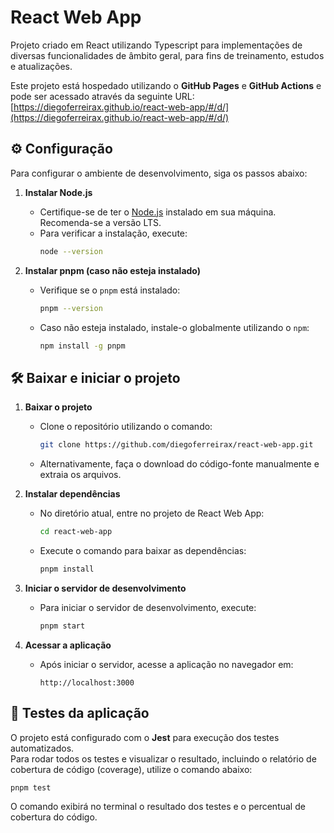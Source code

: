 # React Web App

Projeto criado em React utilizando Typescript para implementações de diversas funcionalidades de âmbito geral, para fins de treinamento, estudos e atualizações.

Este projeto está hospedado utilizando o **GitHub Pages** e **GitHub Actions** e pode ser acessado através da seguinte URL:  
[https://diegoferreirax.github.io/react-web-app/#/d/](https://diegoferreirax.github.io/react-web-app/#/d/)

## ⚙️ Configuração

Para configurar o ambiente de desenvolvimento, siga os passos abaixo:

1. **Instalar Node.js**
   - Certifique-se de ter o [Node.js](https://nodejs.org/) instalado em sua máquina. Recomenda-se a versão LTS.
   - Para verificar a instalação, execute:
     ```sh
     node --version
     ```

2. **Instalar pnpm (caso não esteja instalado)**
   - Verifique se o `pnpm` está instalado:
     ```sh
     pnpm --version
     ```
   - Caso não esteja instalado, instale-o globalmente utilizando o `npm`:
     ```sh
     npm install -g pnpm
     ```

## 🛠️ Baixar e iniciar o projeto

1. **Baixar o projeto**
   - Clone o repositório utilizando o comando:
     ```sh
     git clone https://github.com/diegoferreirax/react-web-app.git
     ```
   - Alternativamente, faça o download do código-fonte manualmente e extraia os arquivos.

2. **Instalar dependências**   
   - No diretório atual, entre no projeto de React Web App:
     ```sh
     cd react-web-app
     ```
   - Execute o comando para baixar as dependências:
      ```sh
      pnpm install
      ```

4. **Iniciar o servidor de desenvolvimento**
   - Para iniciar o servidor de desenvolvimento, execute:
     ```sh
     pnpm start
     ```
     
5. **Acessar a aplicação**
   - Após iniciar o servidor, acesse a aplicação no navegador em:  
     ```
     http://localhost:3000
     ```

## 🧪 Testes da aplicação

O projeto está configurado com o **Jest** para execução dos testes automatizados.  
Para rodar todos os testes e visualizar o resultado, incluindo o relatório de cobertura de código (coverage), utilize o comando abaixo:

```sh
pnpm test
```

O comando exibirá no terminal o resultado dos testes e o percentual de cobertura do código.